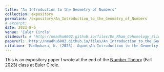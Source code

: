 ```yaml
---
title: "An Introduction to the Geometry of Numbers"
collection: expository
permalink: /expository/An_Introduction_to_the_Geometry_of_Numbers
# excerpt: 
date: 2023-8-6
venue: 'Euler Circle'
slidesurl: # 'http://nmadhu6002.github.io/files/De_Rham_Cohomology_Slides.pdf'
paperurl: 'http://nmadhu6002.github.io/files/An_Introduction_to_the_Geometry_of_Numbers.pdf'
citation: 'Madhukara, N. (2023). &quot;An Introduction to the Geometry of Numbers.&quot; <i>Euler Circle</i>.'
---
```


This is an expository paper I wrote at the end of the [Number Theory](https://eulercircle.com/classes/number-theory/) (Fall 2023) class at Euler Circle.